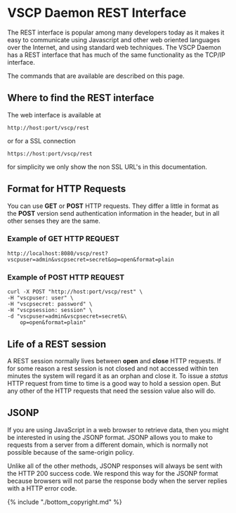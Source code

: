 # VSCP Daemon REST Interface

The REST interface is popular among many developers today as it makes it easy to communicate using Javascript and other web oriented languages over the Internet, and using standard web techniques. The VSCP Daemon has a REST interface that has much of the same functionality as the TCP/IP interface.

The commands that are available are described on this page.

## Where to find the REST interface

The web interface is available at

    http://host:port/vscp/rest

or for a SSL connection

    https://host:port/vscp/rest

for simplicity we only show the non SSL URL's in this documentation.

## Format for HTTP Requests

You can use **GET** or **POST** HTTP requests. They differ a little in format as the **POST** version send authentication information in the header, but in all other senses they are the same. 

### Example of GET HTTP REQUEST

    http://localhost:8080/vscp/rest?vscpuser=admin&vscpsecret=secret&op=open&format=plain

### Example of POST HTTP REQUEST

    curl -X POST "http://host:port/vscp/rest" \
    -H "vscpuser: user" \
    -H "vscpsecret: password" \
    -H "vscpsession: session" \
    -d "vscpuser=admin&vscpsecret=secret&\
        op=open&format=plain"
        
## Life of a REST session

A REST session normally lives between **open** and **close** HTTP requests. If for some reason a rest session is not closed and not accessed within ten minutes the system will regard it as an orphan and close it. To issue a *status* HTTP request from time to time is a good way to hold a session open. But any other of the HTTP requests that need the session value also will do.

## JSONP

If you are using JavaScript in a web browser to retrieve data, then you might be interested in using the JSONP format. JSONP allows you to make to requests from a server from a different domain, which is normally not possible because of the same-origin policy.

Unlike all of the other methods, JSONP responses will always be sent with the HTTP 200 success code. We respond this way for the JSONP format because browsers will not parse the response body when the server replies with a HTTP error code.


{% include "./bottom_copyright.md" %}

